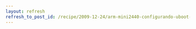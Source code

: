 ```yaml
---
layout: refresh
refresh_to_post_id: /recipe/2009-12-24/arm-mini2440-configurando-uboot-para-arranque-desde-sd.html
---
```

